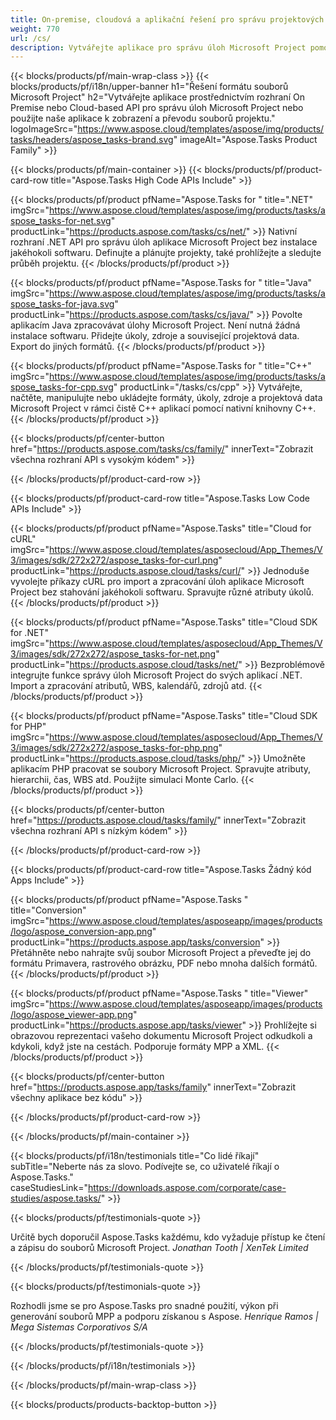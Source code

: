 ```yaml
---
title: On-premise, cloudová a aplikační řešení pro správu projektových úloh 
weight: 770
url: /cs/
description: Vytvářejte aplikace pro správu úloh Microsoft Project pomocí High Code API nebo cloudových SDK. Nebo použijte naše multiplatformní aplikace k zobrazení nebo převodu úkolů.
---
```


{{< blocks/products/pf/main-wrap-class >}}
{{< blocks/products/pf/i18n/upper-banner h1="Řešení formátu souborů Microsoft Project" h2="Vytvářejte aplikace prostřednictvím rozhraní On Premise nebo Cloud-based API pro správu úloh Microsoft Project nebo použijte naše aplikace k zobrazení a převodu souborů projektu." logoImageSrc="https://www.aspose.cloud/templates/aspose/img/products/tasks/headers/aspose_tasks-brand.svg" imageAlt="Aspose.Tasks Product Family" >}}

{{< blocks/products/pf/main-container >}}
{{< blocks/products/pf/product-card-row title="Aspose.Tasks High Code APIs Include" >}}

{{< blocks/products/pf/product pfName="Aspose.Tasks for " title=".NET" imgSrc="https://www.aspose.cloud/templates/aspose/img/products/tasks/aspose_tasks-for-net.svg" productLink="https://products.aspose.com/tasks/cs/net/" >}}
Nativní rozhraní .NET API pro správu úloh aplikace Microsoft Project bez instalace jakéhokoli softwaru. Definujte a plánujte projekty, také prohlížejte a sledujte průběh projektu.
{{< /blocks/products/pf/product >}}

{{< blocks/products/pf/product pfName="Aspose.Tasks for " title="Java" imgSrc="https://www.aspose.cloud/templates/aspose/img/products/tasks/aspose_tasks-for-java.svg" productLink="https://products.aspose.com/tasks/cs/java/" >}}
Povolte aplikacím Java zpracovávat úlohy Microsoft Project. Není nutná žádná instalace softwaru. Přidejte úkoly, zdroje a související projektová data. Export do jiných formátů.
{{< /blocks/products/pf/product >}}

{{< blocks/products/pf/product pfName="Aspose.Tasks for " title="C++" imgSrc="https://www.aspose.cloud/templates/aspose/img/products/tasks/aspose_tasks-for-cpp.svg" productLink="/tasks/cs/cpp" >}}
Vytvářejte, načtěte, manipulujte nebo ukládejte formáty, úkoly, zdroje a projektová data Microsoft Project v rámci čistě C++ aplikací pomocí nativní knihovny C++.
{{< /blocks/products/pf/product >}}

{{< blocks/products/pf/center-button href="https://products.aspose.com/tasks/cs/family/" innerText="Zobrazit všechna rozhraní API s vysokým kódem" >}}

{{< /blocks/products/pf/product-card-row >}}

{{< blocks/products/pf/product-card-row title="Aspose.Tasks Low Code APIs Include" >}}

{{< blocks/products/pf/product pfName="Aspose.Tasks" title="Cloud for cURL" imgSrc="https://www.aspose.cloud/templates/asposecloud/App_Themes/V3/images/sdk/272x272/aspose_tasks-for-curl.png" productLink="https://products.aspose.cloud/tasks/curl/" >}}
Jednoduše vyvolejte příkazy cURL pro import a zpracování úloh aplikace Microsoft Project bez stahování jakéhokoli softwaru. Spravujte různé atributy úkolů.
{{< /blocks/products/pf/product >}}

{{< blocks/products/pf/product pfName="Aspose.Tasks" title="Cloud SDK for .NET" imgSrc="https://www.aspose.cloud/templates/asposecloud/App_Themes/V3/images/sdk/272x272/aspose_tasks-for-net.png" productLink="https://products.aspose.cloud/tasks/net/" >}}
Bezproblémově integrujte funkce správy úloh Microsoft Project do svých aplikací .NET. Import a zpracování atributů, WBS, kalendářů, zdrojů atd.
{{< /blocks/products/pf/product >}}

{{< blocks/products/pf/product pfName="Aspose.Tasks" title="Cloud SDK for PHP" imgSrc="https://www.aspose.cloud/templates/asposecloud/App_Themes/V3/images/sdk/272x272/aspose_tasks-for-php.png" productLink="https://products.aspose.cloud/tasks/php/" >}}
Umožněte aplikacím PHP pracovat se soubory Microsoft Project. Spravujte atributy, hierarchii, čas, WBS atd. Použijte simulaci Monte Carlo.
{{< /blocks/products/pf/product >}}

{{< blocks/products/pf/center-button href="https://products.aspose.cloud/tasks/family/" innerText="Zobrazit všechna rozhraní API s nízkým kódem" >}}

{{< /blocks/products/pf/product-card-row >}}

{{< blocks/products/pf/product-card-row title="Aspose.Tasks Žádný kód Apps Include" >}}

{{< blocks/products/pf/product pfName="Aspose.Tasks " title="Conversion" imgSrc="https://www.aspose.cloud/templates/asposeapp/images/products/logo/aspose_conversion-app.png" productLink="https://products.aspose.app/tasks/conversion" >}}
Přetáhněte nebo nahrajte svůj soubor Microsoft Project a převeďte jej do formátu Primavera, rastrového obrázku, PDF nebo mnoha dalších formátů.
{{< /blocks/products/pf/product >}}

{{< blocks/products/pf/product pfName="Aspose.Tasks " title="Viewer" imgSrc="https://www.aspose.cloud/templates/asposeapp/images/products/logo/aspose_viewer-app.png" productLink="https://products.aspose.app/tasks/viewer" >}}
Prohlížejte si obrazovou reprezentaci vašeho dokumentu Microsoft Project odkudkoli a kdykoli, když jste na cestách. Podporuje formáty MPP a XML.
{{< /blocks/products/pf/product >}}

{{< blocks/products/pf/center-button href="https://products.aspose.app/tasks/family" innerText="Zobrazit všechny aplikace bez kódu" >}}

{{< /blocks/products/pf/product-card-row >}}

{{< /blocks/products/pf/main-container >}}

{{< blocks/products/pf/i18n/testimonials title="Co lidé říkají" subTitle="Neberte nás za slovo. Podívejte se, co uživatelé říkají o Aspose.Tasks." caseStudiesLink="https://downloads.aspose.com/corporate/case-studies/aspose.tasks/" >}}

{{< blocks/products/pf/testimonials-quote >}}
<p class="first">
 Určitě bych doporučil Aspose.Tasks každému, kdo vyžaduje přístup ke čtení a zápisu do souborů Microsoft Project.
 <em>
  Jonathan Tooth | XenTek Limited
 </em>
</p>

{{< /blocks/products/pf/testimonials-quote >}}

{{< blocks/products/pf/testimonials-quote >}}
<p class="second">
 Rozhodli jsme se pro Aspose.Tasks pro snadné použití, výkon při generování souborů MPP a podporu získanou s Aspose.
 <em>
  Henrique Ramos | Mega Sistemas Corporativos S/A
 </em>
</p>

{{< /blocks/products/pf/testimonials-quote >}}

{{< /blocks/products/pf/i18n/testimonials >}}

{{< /blocks/products/pf/main-wrap-class >}}

{{< blocks/products/products-backtop-button >}}